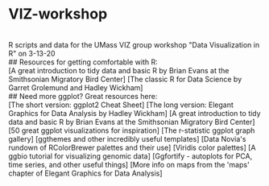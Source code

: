 # VIZ-workshop
<br>
R scripts and data for the UMass VIZ group workshop "Data Visualization in R" on 3-13-20
<br>
## Resources for getting comfortable with R:
<br>
[A great introduction to tidy data and basic R by Brian Evans at the Smithsonian Migratory Bird Center]<https://smbc-nzp.github.io/home.html>
[The classic R for Data Science by Garret Grolemund and Hadley Wickham]<https://r4ds.had.co.nz/>
<br>
## Need more ggplot? Great resources here:
<br>
[The short version: ggplot2 Cheat Sheet]<https://rstudio.com/wp-content/uploads/2015/03/ggplot2-cheatsheet.pdf>
[The long version: Elegant Graphics for Data Analysis by Hadley Wickham]<https://ggplot2-book.org/index.html>
[A great introduction to tidy data and basic R by Brian Evans at the Smithsonian Migratory Bird Center]<https://smbc-nzp.github.io/home.html>
[50 great ggplot visualizations for inspiration]<http://r-statistics.co/Top50-Ggplot2-Visualizations-MasterList-R-Code.html#Time%20Series%20Plot%20From%20a%20Time%20Series%20Object>
[The r-statistic ggplot graph gallery]<https://www.r-graph-gallery.com/ggplot2-package.html>
[ggthemes and other incredibly useful templates]<https://yutannihilation.github.io/allYourFigureAreBelongToUs/ggthemes/>
[Data Novia's rundown of RColorBrewer palettes and their use]<https://www.datanovia.com/en/blog/the-a-z-of-rcolorbrewer-palette/>
[Viridis color palettes]<https://ggplot2.tidyverse.org/reference/scale_viridis.html>
[A ggbio tutorial for visualizing genomic data]<http://www.sthda.com/english/wiki/ggbio-visualize-genomic-data>
[Ggfortify - autoplots for PCA, time series, and other useful things]<http://www.sthda.com/english/wiki/ggfortify-extension-to-ggplot2-to-handle-some-popular-packages-r-software-and-data-visualization>
[More info on maps from the 'maps' chapter of Elegant Graphics for Data Analysis]<https://ggplot2-book.org/maps.html>
<br>
